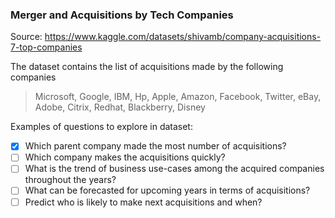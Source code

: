 ### Merger and Acquisitions by Tech Companies
Source: https://www.kaggle.com/datasets/shivamb/company-acquisitions-7-top-companies

The dataset contains the list of acquisitions made by the following companies
> Microsoft, Google, IBM, Hp, Apple, Amazon, Facebook, Twitter, eBay, Adobe, Citrix, Redhat, Blackberry, Disney

Examples of questions to explore in dataset:
- [x] Which parent company made the most number of acquisitions?
- [ ] Which company makes the acquisitions quickly?
- [ ] What is the trend of business use-cases among the acquired companies throughout the years?
- [ ] What can be forecasted for upcoming years in terms of acquisitions?
- [ ] Predict who is likely to make next acquisitions and when?
